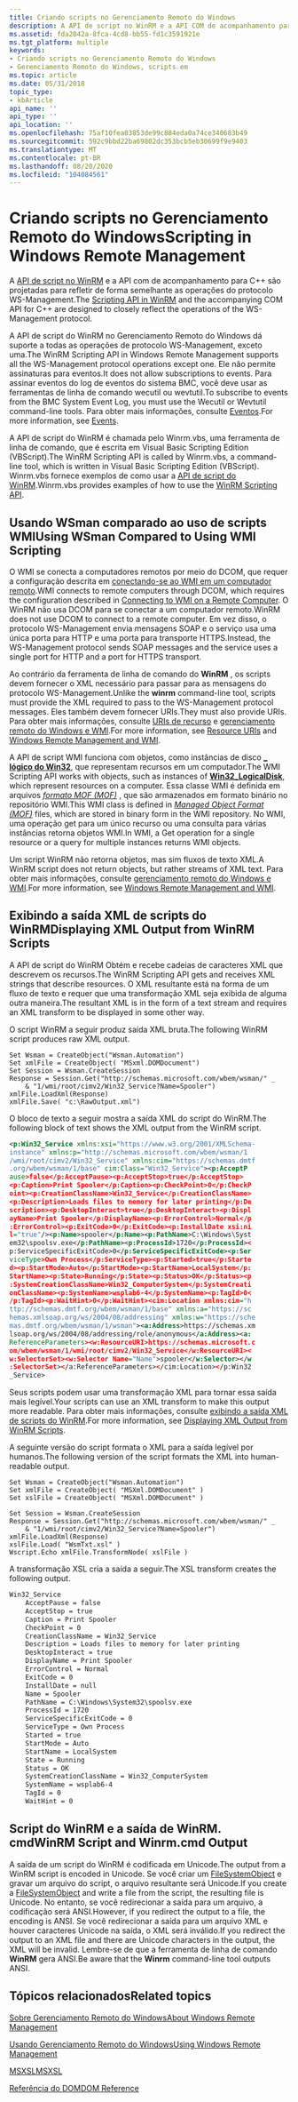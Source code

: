 ```yaml
---
title: Criando scripts no Gerenciamento Remoto do Windows
description: A API de script no WinRM e a API COM de acompanhamento para C++ são projetadas para refletir de forma semelhante as operações do protocolo WS-Management.
ms.assetid: fda2042a-8fca-4cd8-bb55-fd1c3591921e
ms.tgt_platform: multiple
keywords:
- Criando scripts no Gerenciamento Remoto do Windows
- Gerenciamento Remoto do Windows, scripts em
ms.topic: article
ms.date: 05/31/2018
topic_type:
- kbArticle
api_name: ''
api_type: ''
api_location: ''
ms.openlocfilehash: 75af10fea03853de99c884eda0a74ce340683b49
ms.sourcegitcommit: 592c9bbd22ba69802dc353bcb5eb30699f9e9403
ms.translationtype: MT
ms.contentlocale: pt-BR
ms.lasthandoff: 08/20/2020
ms.locfileid: "104084561"
---
```

# <a name="scripting-in-windows-remote-management"></a><span data-ttu-id="82565-105">Criando scripts no Gerenciamento Remoto do Windows</span><span class="sxs-lookup"><span data-stu-id="82565-105">Scripting in Windows Remote Management</span></span>

<span data-ttu-id="82565-106">A [API de script no WinRM](winrm-scripting-api.md) e a API com de acompanhamento para C++ são projetadas para refletir de forma semelhante as operações do protocolo WS-Management.</span><span class="sxs-lookup"><span data-stu-id="82565-106">The [Scripting API in WinRM](winrm-scripting-api.md) and the accompanying COM API for C++ are designed to closely reflect the operations of the WS-Management protocol.</span></span>

<span data-ttu-id="82565-107">A API de script do WinRM no Gerenciamento Remoto do Windows dá suporte a todas as operações de protocolo WS-Management, exceto uma.</span><span class="sxs-lookup"><span data-stu-id="82565-107">The WinRM Scripting API in Windows Remote Management supports all the WS-Management protocol operations except one.</span></span> <span data-ttu-id="82565-108">Ele não permite assinaturas para eventos.</span><span class="sxs-lookup"><span data-stu-id="82565-108">It does not allow subscriptions to events.</span></span> <span data-ttu-id="82565-109">Para assinar eventos do log de eventos do sistema BMC, você deve usar as ferramentas de linha de comando wecutil ou wevtutil.</span><span class="sxs-lookup"><span data-stu-id="82565-109">To subscribe to events from the BMC System Event Log, you must use the Wecutil or Wevtutil command-line tools.</span></span> <span data-ttu-id="82565-110">Para obter mais informações, consulte [Eventos](events.md).</span><span class="sxs-lookup"><span data-stu-id="82565-110">For more information, see [Events](events.md).</span></span>

<span data-ttu-id="82565-111">A API de script do WinRM é chamada pelo Winrm.vbs, uma ferramenta de linha de comando, que é escrita em Visual Basic Scripting Edition (VBScript).</span><span class="sxs-lookup"><span data-stu-id="82565-111">The WinRM Scripting API is called by Winrm.vbs, a command-line tool, which is written in Visual Basic Scripting Edition (VBScript).</span></span> <span data-ttu-id="82565-112">Winrm.vbs fornece exemplos de como usar a [API de script do WinRM](winrm-scripting-api.md).</span><span class="sxs-lookup"><span data-stu-id="82565-112">Winrm.vbs provides examples of how to use the [WinRM Scripting API](winrm-scripting-api.md).</span></span>

## <a name="using-wsman-compared-to-using-wmi-scripting"></a><span data-ttu-id="82565-113">Usando WSman comparado ao uso de scripts WMI</span><span class="sxs-lookup"><span data-stu-id="82565-113">Using WSman Compared to Using WMI Scripting</span></span>

<span data-ttu-id="82565-114">O WMI se conecta a computadores remotos por meio do DCOM, que requer a configuração descrita em [conectando-se ao WMI em um computador remoto](/windows/desktop/WmiSdk/connecting-to-wmi-on-a-remote-computer).</span><span class="sxs-lookup"><span data-stu-id="82565-114">WMI connects to remote computers through DCOM, which requires the configuration described in [Connecting to WMI on a Remote Computer](/windows/desktop/WmiSdk/connecting-to-wmi-on-a-remote-computer).</span></span> <span data-ttu-id="82565-115">O WinRM não usa DCOM para se conectar a um computador remoto.</span><span class="sxs-lookup"><span data-stu-id="82565-115">WinRM does not use DCOM to connect to a remote computer.</span></span> <span data-ttu-id="82565-116">Em vez disso, o protocolo WS-Management envia mensagens SOAP e o serviço usa uma única porta para HTTP e uma porta para transporte HTTPS.</span><span class="sxs-lookup"><span data-stu-id="82565-116">Instead, the WS-Management protocol sends SOAP messages and the service uses a single port for HTTP and a port for HTTPS transport.</span></span>

<span data-ttu-id="82565-117">Ao contrário da ferramenta de linha de comando do **WinRM** , os scripts devem fornecer o XML necessário para passar para as mensagens do protocolo WS-Management.</span><span class="sxs-lookup"><span data-stu-id="82565-117">Unlike the **winrm** command-line tool, scripts must provide the XML required to pass to the WS-Management protocol messages.</span></span> <span data-ttu-id="82565-118">Eles também devem fornecer URIs.</span><span class="sxs-lookup"><span data-stu-id="82565-118">They must also provide URIs.</span></span> <span data-ttu-id="82565-119">Para obter mais informações, consulte [URIs de recurso](resource-uris.md) e [gerenciamento remoto do Windows e WMI](windows-remote-management-and-wmi.md).</span><span class="sxs-lookup"><span data-stu-id="82565-119">For more information, see [Resource URIs](resource-uris.md) and [Windows Remote Management and WMI](windows-remote-management-and-wmi.md).</span></span>

<span data-ttu-id="82565-120">A API de script WMI funciona com objetos, como instâncias de disco [**\_ lógico do Win32**](/windows/desktop/CIMWin32Prov/win32-logicaldisk), que representam recursos em um computador.</span><span class="sxs-lookup"><span data-stu-id="82565-120">The WMI Scripting API works with objects, such as instances of [**Win32\_LogicalDisk**](/windows/desktop/CIMWin32Prov/win32-logicaldisk), which represent resources on a computer.</span></span> <span data-ttu-id="82565-121">Essa classe WMI é definida em arquivos [*formato MOF (MOF)*](/windows/desktop/WmiSdk/gloss-m) , que são armazenados em formato binário no repositório WMI.</span><span class="sxs-lookup"><span data-stu-id="82565-121">This WMI class is defined in [*Managed Object Format (MOF)*](/windows/desktop/WmiSdk/gloss-m) files, which are stored in binary form in the WMI repository.</span></span> <span data-ttu-id="82565-122">No WMI, uma operação get para um único recurso ou uma consulta para várias instâncias retorna objetos WMI.</span><span class="sxs-lookup"><span data-stu-id="82565-122">In WMI, a Get operation for a single resource or a query for multiple instances returns WMI objects.</span></span>

<span data-ttu-id="82565-123">Um script WinRM não retorna objetos, mas sim fluxos de texto XML.</span><span class="sxs-lookup"><span data-stu-id="82565-123">A WinRM script does not return objects, but rather streams of XML text.</span></span> <span data-ttu-id="82565-124">Para obter mais informações, consulte [gerenciamento remoto do Windows e WMI](windows-remote-management-and-wmi.md).</span><span class="sxs-lookup"><span data-stu-id="82565-124">For more information, see [Windows Remote Management and WMI](windows-remote-management-and-wmi.md).</span></span>

## <a name="displaying-xml-output-from-winrm-scripts"></a><span data-ttu-id="82565-125">Exibindo a saída XML de scripts do WinRM</span><span class="sxs-lookup"><span data-stu-id="82565-125">Displaying XML Output from WinRM Scripts</span></span>

<span data-ttu-id="82565-126">A API de script do WinRM Obtém e recebe cadeias de caracteres XML que descrevem os recursos.</span><span class="sxs-lookup"><span data-stu-id="82565-126">The WinRM Scripting API gets and receives XML strings that describe resources.</span></span> <span data-ttu-id="82565-127">O XML resultante está na forma de um fluxo de texto e requer que uma transformação XML seja exibida de alguma outra maneira.</span><span class="sxs-lookup"><span data-stu-id="82565-127">The resultant XML is in the form of a text stream and requires an XML transform to be displayed in some other way.</span></span>

<span data-ttu-id="82565-128">O script WinRM a seguir produz saída XML bruta.</span><span class="sxs-lookup"><span data-stu-id="82565-128">The following WinRM script produces raw XML output.</span></span>


```VB
Set Wsman = CreateObject("Wsman.Automation")
Set xmlFile = CreateObject( "MSxml.DOMDocument")
Set Session = Wsman.CreateSession
Response = Session.Get("http://schemas.microsoft.com/wbem/wsman/" _
    & "1/wmi/root/cimv2/Win32_Service?Name=Spooler")
xmlFile.LoadXml(Response)
xmlFile.Save( "c:\RawOutput.xml")
```



<span data-ttu-id="82565-129">O bloco de texto a seguir mostra a saída XML do script do WinRM.</span><span class="sxs-lookup"><span data-stu-id="82565-129">The following block of text shows the XML output from the WinRM script.</span></span>


```XML
<p:Win32_Service xmlns:xsi="https://www.w3.org/2001/XMLSchema-
instance" xmlns:p="http://schemas.microsoft.com/wbem/wsman/1
/wmi/root/cimv2/Win32_Service" xmlns:cim="https://schemas.dmtf
.org/wbem/wsman/1/base" cim:Class="Win32_Service"><p:AcceptP
ause>false</p:AcceptPause><p:AcceptStop>true</p:AcceptStop>
<p:Caption>Print Spooler</p:Caption><p:CheckPoint>0</p:CheckP
oint><p:CreationClassName>Win32_Service</p:CreationClassName>
<p:Description>Loads files to memory for later printing</p:De
scription><p:DesktopInteract>true</p:DesktopInteract><p:Displ
ayName>Print Spooler</p:DisplayName><p:ErrorControl>Normal</p
:ErrorControl><p:ExitCode>0</p:ExitCode><p:InstallDate xsi:ni
l="true"/><p:Name>spooler</p:Name><p:PathName>C:\Windows\Syst
em32\spoolsv.exe</p:PathName><p:ProcessId>1720</p:ProcessId><
p:ServiceSpecificExitCode>0</p:ServiceSpecificExitCode><p:Ser
viceType>Own Process</p:ServiceType><p:Started>true</p:Starte
d><p:StartMode>Auto</p:StartMode><p:StartName>LocalSystem</p:
StartName><p:State>Running</p:State><p:Status>OK</p:Status><p
:SystemCreationClassName>Win32_ComputerSystem</p:SystemCreati
onClassName><p:SystemName>wsplab6-4</p:SystemName><p:TagId>0<
/p:TagId><p:WaitHint>0</p:WaitHint><cim:Location xmlns:cim="h
ttp://schemas.dmtf.org/wbem/wsman/1/base" xmlns:a="https://sc
hemas.xmlsoap.org/ws/2004/08/addressing" xmlns:w="https://sche
mas.dmtf.org/wbem/wsman/1/wsman"><a:Address>https://schemas.xm
lsoap.org/ws/2004/08/addressing/role/anonymous</a:Address><a:
ReferenceParameters><w:ResourceURI>https://schemas.microsoft.c
om/wbem/wsman/1/wmi/root/cimv2/Win32_Service</w:ResourceURI><
w:SelectorSet><w:Selector Name="Name">spooler</w:Selector></w
:SelectorSet></a:ReferenceParameters></cim:Location></p:Win32
_Service>
```



<span data-ttu-id="82565-130">Seus scripts podem usar uma transformação XML para tornar essa saída mais legível.</span><span class="sxs-lookup"><span data-stu-id="82565-130">Your scripts can use an XML transform to make this output more readable.</span></span> <span data-ttu-id="82565-131">Para obter mais informações, consulte [exibindo a saída XML de scripts do WinRM](displaying-xml-output-from-winrm-scripts.md).</span><span class="sxs-lookup"><span data-stu-id="82565-131">For more information, see [Displaying XML Output from WinRM Scripts](displaying-xml-output-from-winrm-scripts.md).</span></span>

<span data-ttu-id="82565-132">A seguinte versão do script formata o XML para a saída legível por humanos.</span><span class="sxs-lookup"><span data-stu-id="82565-132">The following version of the script formats the XML into human-readable output.</span></span>


```VB
Set Wsman = CreateObject("Wsman.Automation")
Set xmlFile = CreateObject( "MSXml.DOMDocument" )
Set xslFile = CreateObject( "MSXml.DOMDocument" )

Set Session = Wsman.CreateSession
Response = Session.Get("http://schemas.microsoft.com/wbem/wsman/" _
    & "1/wmi/root/cimv2/Win32_Service?Name=Spooler")
xmlFile.LoadXml(Response)
xslFile.Load( "WsmTxt.xsl" )
Wscript.Echo xmlFile.TransformNode( xslFile )
```



<span data-ttu-id="82565-133">A transformação XSL cria a saída a seguir.</span><span class="sxs-lookup"><span data-stu-id="82565-133">The XSL transform creates the following output.</span></span>


```XML
Win32_Service
    AcceptPause = false
    AcceptStop = true
    Caption = Print Spooler
    CheckPoint = 0
    CreationClassName = Win32_Service
    Description = Loads files to memory for later printing
    DesktopInteract = true
    DisplayName = Print Spooler
    ErrorControl = Normal
    ExitCode = 0
    InstallDate = null
    Name = Spooler
    PathName = C:\Windows\System32\spoolsv.exe
    ProcessId = 1720
    ServiceSpecificExitCode = 0
    ServiceType = Own Process
    Started = true
    StartMode = Auto
    StartName = LocalSystem
    State = Running
    Status = OK
    SystemCreationClassName = Win32_ComputerSystem
    SystemName = wsplab6-4
    TagId = 0
    WaitHint = 0
```



## <a name="winrm-script-and-winrmcmd-output"></a><span data-ttu-id="82565-134">Script do WinRM e a saída de WinRM. cmd</span><span class="sxs-lookup"><span data-stu-id="82565-134">WinRM Script and Winrm.cmd Output</span></span>

<span data-ttu-id="82565-135">A saída de um script do WinRM é codificada em Unicode.</span><span class="sxs-lookup"><span data-stu-id="82565-135">The output from a WinRM script is encoded in Unicode.</span></span> <span data-ttu-id="82565-136">Se você criar um [FileSystemObject](/previous-versions//6kxy1a51(v=vs.85)) e gravar um arquivo do script, o arquivo resultante será Unicode.</span><span class="sxs-lookup"><span data-stu-id="82565-136">If you create a [FileSystemObject](/previous-versions//6kxy1a51(v=vs.85)) and write a file from the script, the resulting file is Unicode.</span></span> <span data-ttu-id="82565-137">No entanto, se você redirecionar a saída para um arquivo, a codificação será ANSI.</span><span class="sxs-lookup"><span data-stu-id="82565-137">However, if you redirect the output to a file, the encoding is ANSI.</span></span> <span data-ttu-id="82565-138">Se você redirecionar a saída para um arquivo XML e houver caracteres Unicode na saída, o XML será inválido.</span><span class="sxs-lookup"><span data-stu-id="82565-138">If you redirect the output to an XML file and there are Unicode characters in the output, the XML will be invalid.</span></span> <span data-ttu-id="82565-139">Lembre-se de que a ferramenta de linha de comando **WinRM** gera ANSI.</span><span class="sxs-lookup"><span data-stu-id="82565-139">Be aware that the **Winrm** command-line tool outputs ANSI.</span></span>

## <a name="related-topics"></a><span data-ttu-id="82565-140">Tópicos relacionados</span><span class="sxs-lookup"><span data-stu-id="82565-140">Related topics</span></span>

<dl> <dt>

[<span data-ttu-id="82565-141">Sobre Gerenciamento Remoto do Windows</span><span class="sxs-lookup"><span data-stu-id="82565-141">About Windows Remote Management</span></span>](about-windows-remote-management.md)
</dt> <dt>

[<span data-ttu-id="82565-142">Usando Gerenciamento Remoto do Windows</span><span class="sxs-lookup"><span data-stu-id="82565-142">Using Windows Remote Management</span></span>](using-windows-remote-management.md)
</dt> <dt>

<span data-ttu-id="82565-143">[MSXSL](/previous-versions/windows/desktop/ms763742(v=vs.85))</span><span class="sxs-lookup"><span data-stu-id="82565-143">[MSXSL](/previous-versions/windows/desktop/ms763742(v=vs.85))</span></span>
</dt> <dt>

<span data-ttu-id="82565-144">[Referência do DOM](/previous-versions/windows/desktop/ms764730(v=vs.85))</span><span class="sxs-lookup"><span data-stu-id="82565-144">[DOM Reference](/previous-versions/windows/desktop/ms764730(v=vs.85))</span></span>
</dt> </dl>

 

 
